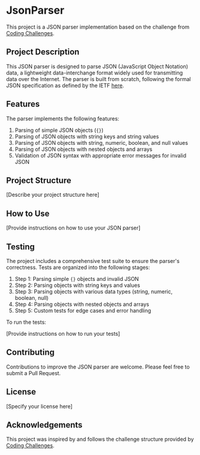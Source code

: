 # JsonParser

This project is a JSON parser implementation based on the challenge from [Coding Challenges](https://codingchallenges.fyi/challenges/challenge-json-parser).

## Project Description

This JSON parser is designed to parse JSON (JavaScript Object Notation) data, a lightweight data-interchange format widely used for transmitting data over the Internet. The parser is built from scratch, following the formal JSON specification as defined by the IETF [here](https://tools.ietf.org/html/std90).

## Features

The parser implements the following features:

1. Parsing of simple JSON objects (`{}`)
2. Parsing of JSON objects with string keys and string values
3. Parsing of JSON objects with string, numeric, boolean, and null values
4. Parsing of JSON objects with nested objects and arrays
5. Validation of JSON syntax with appropriate error messages for invalid JSON

## Project Structure

[Describe your project structure here]

## How to Use

[Provide instructions on how to use your JSON parser]

## Testing

The project includes a comprehensive test suite to ensure the parser's correctness. Tests are organized into the following stages:

1. Step 1: Parsing simple `{}` objects and invalid JSON
2. Step 2: Parsing objects with string keys and values
3. Step 3: Parsing objects with various data types (string, numeric, boolean, null)
4. Step 4: Parsing objects with nested objects and arrays
5. Step 5: Custom tests for edge cases and error handling

To run the tests:

[Provide instructions on how to run your tests]

## Contributing

Contributions to improve the JSON parser are welcome. Please feel free to submit a Pull Request.

## License

[Specify your license here]

## Acknowledgements

This project was inspired by and follows the challenge structure provided by [Coding Challenges](https://codingchallenges.fyi/challenges/challenge-json-parser).

